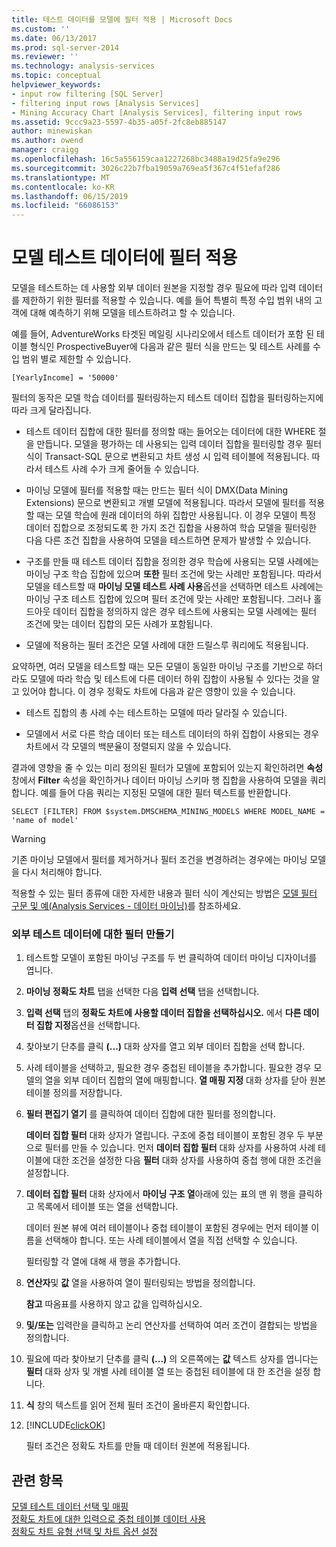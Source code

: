 ```yaml
---
title: 테스트 데이터를 모델에 필터 적용 | Microsoft Docs
ms.custom: ''
ms.date: 06/13/2017
ms.prod: sql-server-2014
ms.reviewer: ''
ms.technology: analysis-services
ms.topic: conceptual
helpviewer_keywords:
- input row filtering [SQL Server]
- filtering input rows [Analysis Services]
- Mining Accuracy Chart [Analysis Services], filtering input rows
ms.assetid: 9ccc9a23-5597-4b35-a05f-2fc8eb885147
author: minewiskan
ms.author: owend
manager: craigg
ms.openlocfilehash: 16c5a556159caa1227268bc3488a19d25fa9e296
ms.sourcegitcommit: 3026c22b7fba19059a769ea5f367c4f51efaf286
ms.translationtype: MT
ms.contentlocale: ko-KR
ms.lasthandoff: 06/15/2019
ms.locfileid: "66086153"
---
```

# <a name="apply-filters-to-model-testing-data"></a>모델 테스트 데이터에 필터 적용
  모델을 테스트하는 데 사용할 외부 데이터 원본을 지정할 경우 필요에 따라 입력 데이터를 제한하기 위한 필터를 적용할 수 있습니다. 예를 들어 특별히 특정 수입 범위 내의 고객에 대해 예측하기 위해 모델을 테스트하려고 할 수 있습니다.  
  
 예를 들어, AdventureWorks 타겟된 메일링 시나리오에서 테스트 데이터가 포함 된 테이블 형식인 ProspectiveBuyer에 다음과 같은 필터 식을 만드는 및 테스트 사례를 수입 범위 별로 제한할 수 있습니다.  
  
 `[YearlyIncome] = '50000'`  
  
 필터의 동작은 모델 학습 데이터를 필터링하는지 테스트 데이터 집합을 필터링하는지에 따라 크게 달라집니다.  
  
-   테스트 데이터 집합에 대한 필터를 정의할 때는 들어오는 데이터에 대한 WHERE 절을 만듭니다. 모델을 평가하는 데 사용되는 입력 데이터 집합을 필터링할 경우 필터 식이 Transact-SQL 문으로 변환되고 차트 생성 시 입력 테이블에 적용됩니다. 따라서 테스트 사례 수가 크게 줄어들 수 있습니다.  
  
-   마이닝 모델에 필터를 적용할 때는 만드는 필터 식이 DMX(Data Mining Extensions) 문으로 변환되고 개별 모델에 적용됩니다. 따라서 모델에 필터를 적용할 때는 모델 학습에 원래 데이터의 하위 집합만 사용됩니다. 이 경우 모델이 특정 데이터 집합으로 조정되도록 한 가지 조건 집합을 사용하여 학습 모델을 필터링한 다음 다른 조건 집합을 사용하여 모델을 테스트하면 문제가 발생할 수 있습니다.  
  
-   구조를 만들 때 테스트 데이터 집합을 정의한 경우 학습에 사용되는 모델 사례에는 마이닝 구조 학습 집합에 있으며 **또한** 필터 조건에 맞는 사례만 포함됩니다. 따라서 모델을 테스트할 때 **마이닝 모델 테스트 사례 사용**옵션을 선택하면 테스트 사례에는 마이닝 구조 테스트 집합에 있으며 필터 조건에 맞는 사례만 포함됩니다. 그러나 홀드아웃 데이터 집합을 정의하지 않은 경우 테스트에 사용되는 모델 사례에는 필터 조건에 맞는 데이터 집합의 모든 사례가 포함됩니다.  
  
-   모델에 적용하는 필터 조건은 모델 사례에 대한 드릴스루 쿼리에도 적용됩니다.  
  
 요약하면, 여러 모델을 테스트할 때는 모든 모델이 동일한 마이닝 구조를 기반으로 하더라도 모델에 따라 학습 및 테스트에 다른 데이터 하위 집합이 사용될 수 있다는 것을 알고 있어야 합니다. 이 경우 정확도 차트에 다음과 같은 영향이 있을 수 있습니다.  
  
-   테스트 집합의 총 사례 수는 테스트하는 모델에 따라 달라질 수 있습니다.  
  
-   모델에서 서로 다른 학습 데이터 또는 테스트 데이터의 하위 집합이 사용되는 경우 차트에서 각 모델의 백분율이 정렬되지 않을 수 있습니다.  
  
 결과에 영향을 줄 수 있는 미리 정의된 필터가 모델에 포함되어 있는지 확인하려면 **속성** 창에서 **Filter** 속성을 확인하거나 데이터 마이닝 스키마 행 집합을 사용하여 모델을 쿼리합니다. 예를 들어 다음 쿼리는 지정된 모델에 대한 필터 텍스트를 반환합니다.  
  
 `SELECT [FILTER] FROM $system.DMSCHEMA_MINING_MODELS WHERE MODEL_NAME = 'name of model'`  
  
> [!WARNING]  
>  기존 마이닝 모델에서 필터를 제거하거나 필터 조건을 변경하려는 경우에는 마이닝 모델을 다시 처리해야 합니다.  
  
 적용할 수 있는 필터 종류에 대한 자세한 내용과 필터 식이 계산되는 방법은 [모델 필터 구문 및 예&#40;Analysis Services - 데이터 마이닝&#41;](model-filter-syntax-and-examples-analysis-services-data-mining.md)를 참조하세요.  
  
### <a name="create-a-filter-on-external-testing-data"></a>외부 테스트 데이터에 대한 필터 만들기  
  
1.  테스트할 모델이 포함된 마이닝 구조를 두 번 클릭하여 데이터 마이닝 디자이너를 엽니다.  
  
2.  **마이닝 정확도 차트** 탭을 선택한 다음 **입력 선택** 탭을 선택합니다.  
  
3.  **입력 선택** 탭의 **정확도 차트에 사용할 데이터 집합을 선택하십시오.** 에서 **다른 데이터 집합 지정**옵션을 선택합니다.  
  
4.  찾아보기 단추를 클릭 **(...)**  대화 상자를 열고 외부 데이터 집합을 선택 합니다.  
  
5.  사례 테이블을 선택하고, 필요한 경우 중첩된 테이블을 추가합니다. 필요한 경우 모델의 열을 외부 데이터 집합의 열에 매핑합니다. **열 매핑 지정** 대화 상자를 닫아 원본 테이블 정의를 저장합니다.  
  
6.  **필터 편집기 열기** 를 클릭하여 데이터 집합에 대한 필터를 정의합니다.  
  
     **데이터 집합 필터** 대화 상자가 열립니다. 구조에 중첩 테이블이 포함된 경우 두 부분으로 필터를 만들 수 있습니다. 먼저 **데이터 집합 필터** 대화 상자를 사용하여 사례 테이블에 대한 조건을 설정한 다음 **필터** 대화 상자를 사용하여 중첩 행에 대한 조건을 설정합니다.  
  
7.  **데이터 집합 필터** 대화 상자에서 **마이닝 구조 열**아래에 있는 표의 맨 위 행을 클릭하고 목록에서 테이블 또는 열을 선택합니다.  
  
     데이터 원본 뷰에 여러 테이블이나 중첩 테이블이 포함된 경우에는 먼저 테이블 이름을 선택해야 합니다. 또는 사례 테이블에서 열을 직접 선택할 수 있습니다.  
  
     필터링할 각 열에 대해 새 행을 추가합니다.  
  
8.  **연산자**및 **값** 열을 사용하여 열이 필터링되는 방법을 정의합니다.  
  
     **참고** 따옴표를 사용하지 않고 값을 입력하십시오.  
  
9. **및/또는** 입력란을 클릭하고 논리 연산자를 선택하여 여러 조건이 결합되는 방법을 정의합니다.  
  
10. 필요에 따라 찾아보기 단추를 클릭 **(...)**  의 오른쪽에는 **값** 텍스트 상자를 엽니다는 **필터** 대화 상자 및 개별 사례 테이블 열 또는 중첩된 테이블에 대 한 조건을 설정 합니다.  
  
11. **식** 창의 텍스트를 읽어 전체 필터 조건이 올바른지 확인합니다.  
  
12. [!INCLUDE[clickOK](../../includes/clickok-md.md)]  
  
     필터 조건은 정확도 차트를 만들 때 데이터 원본에 적용됩니다.  
  
## <a name="see-also"></a>관련 항목  
 [모델 테스트 데이터 선택 및 매핑](choose-and-map-model-testing-data.md)   
 [정확도 차트에 대한 입력으로 중첩 테이블 데이터 사용](using-nested-table-data-as-an-input-for-an-accuracy-chart.md)   
 [정확도 차트 유형 선택 및 차트 옵션 설정](choose-an-accuracy-chart-type-and-set-chart-options.md)  
  
  
